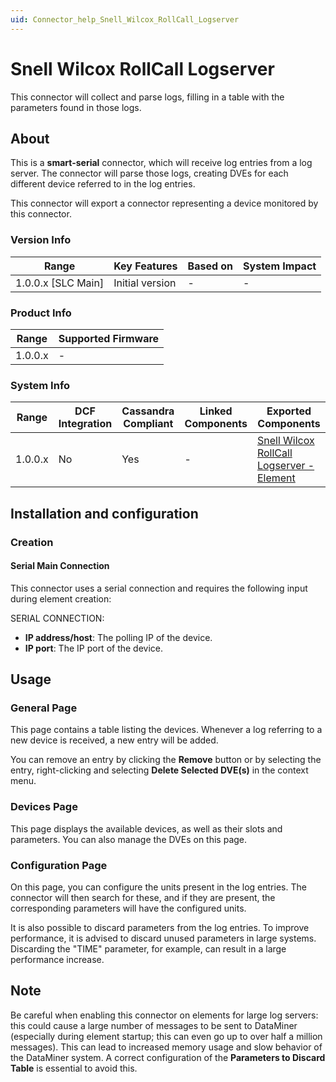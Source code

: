 ```yaml
---
uid: Connector_help_Snell_Wilcox_RollCall_Logserver
---
```


# Snell Wilcox RollCall Logserver

This connector will collect and parse logs, filling in a table with the parameters found in those logs.

## About

This is a **smart-serial** connector, which will receive log entries from a log server. The connector will parse those logs, creating DVEs for each different device referred to in the log entries.

This connector will export a connector representing a device monitored by this connector.

### Version Info

| Range                | Key Features     | Based on     | System Impact     |
|----------------------|------------------|--------------|-------------------|
| 1.0.0.x [SLC Main]   | Initial version  | -            | -                 |

### Product Info

| Range     | Supported Firmware     |
|-----------|------------------------|
| 1.0.0.x   | -                      |

### System Info

| Range     | DCF Integration     | Cassandra Compliant     | Linked Components     | Exported Components     |
|-----------|---------------------|-------------------------|-----------------------|-------------------------|
| 1.0.0.x   | No                  | Yes                     | -                     | [Snell Wilcox RollCall Logserver - Element](xref:Connector_help_Snell_Wilcox_RollCall_Logserver_-_Element)  |

## Installation and configuration

### Creation

#### Serial Main Connection

This connector uses a serial connection and requires the following input during element creation:

SERIAL CONNECTION:

- **IP address/host**: The polling IP of the device.
- **IP port**: The IP port of the device.

## Usage

### General Page

This page contains a table listing the devices. Whenever a log referring to a new device is received, a new entry will be added.

You can remove an entry by clicking the **Remove** button or by selecting the entry, right-clicking and selecting **Delete Selected DVE(s)** in the context menu.

### Devices Page

This page displays the available devices, as well as their slots and parameters. You can also manage the DVEs on this page.

### Configuration Page

On this page, you can configure the units present in the log entries. The connector will then search for these, and if they are present, the corresponding parameters will have the configured units.

It is also possible to discard parameters from the log entries. To improve performance, it is advised to discard unused parameters in large systems. Discarding the "TIME" parameter, for example, can result in a large performance increase.

## Note

Be careful when enabling this connector on elements for large log servers: this could cause a large number of messages to be sent to DataMiner (especially during element startup; this can even go up to over half a million messages).
This can lead to increased memory usage and slow behavior of the DataMiner system. A correct configuration of the **Parameters to Discard Table** is essential to avoid this.
